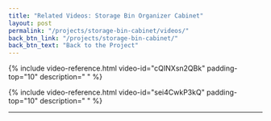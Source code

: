```yaml
---
title: "Related Videos: Storage Bin Organizer Cabinet"
layout: post
permalink: "/projects/storage-bin-cabinet/videos/"
back_btn_link: "/projects/storage-bin-cabinet/"
back_btn_text: "Back to the Project"
---
```


{% include video-reference.html video-id="cQINXsn2QBk"
   padding-top="10"
   description=" " %}

{% include video-reference.html video-id="sei4CwkP3kQ"
   padding-top="10"
   description=" " %}

<p style="clear: left"></p>

<hr class="hr-thick" style="margin-bottom: 30px; clear: left"/>
